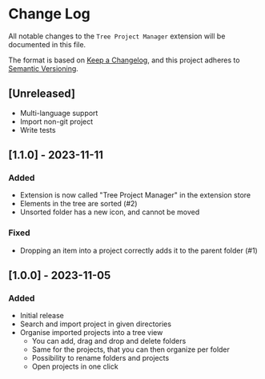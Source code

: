 # Change Log

All notable changes to the `Tree Project Manager` extension will be documented in this file.

The format is based on [Keep a Changelog](https://keepachangelog.com/en/1.0.0/),
and this project adheres to [Semantic Versioning](https://semver.org/spec/v2.0.0.html).

## [Unreleased]

- Multi-language support
- Import non-git project
- Write tests

## [1.1.0] - 2023-11-11

### Added

- Extension is now called "Tree Project Manager" in the extension store
- Elements in the tree are sorted (#2)
- Unsorted folder has a new icon, and cannot be moved

### Fixed

- Dropping an item into a project correctly adds it to the parent folder (#1)

## [1.0.0] - 2023-11-05

### Added

- Initial release
- Search and import project in given directories
- Organise imported projects into a tree view
  - You can add, drag and drop and delete folders
  - Same for the projects, that you can then organize per folder
  - Possibility to rename folders and projects
  - Open projects in one click
